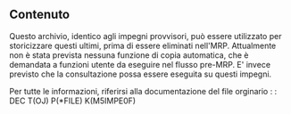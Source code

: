 ## Contenuto
Questo archivio, identico agli impegni provvisori, può essere utilizzato per storicizzare questi ultimi, prima di essere eliminati nell'MRP.
Attualmente non è stata prevista nessuna funzione di copia automatica, che è demandata a funzioni utente da eseguire nel flusso pre-MRP.
E' invece previsto che la consultazione possa essere eseguita su questi impegni.

Per tutte le informazioni, riferirsi alla documentazione del file orginario
 :  : DEC T(OJ) P(\*FILE) K(M5IMPE0F)

